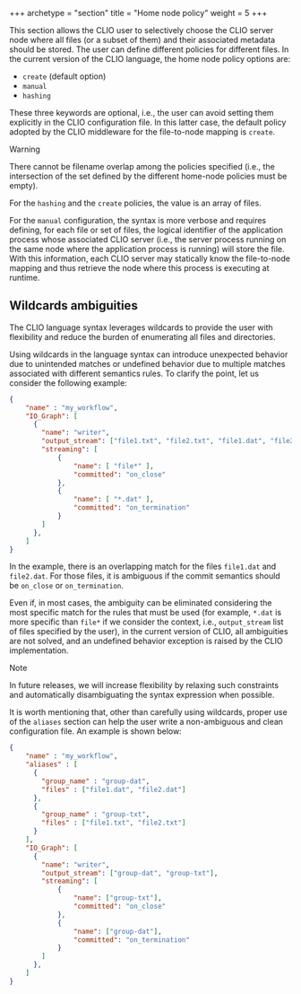+++
archetype = "section"
title = "Home node policy"
weight = 5
+++


This section allows the CLIO user to selectively choose the CLIO server node where all files (or a subset of them) and their associated metadata should be stored. The user can define different policies for different files. In the current version of the CLIO language,  the home node policy options are:

- `create` (default option)
- `manual`
- `hashing`

These three keywords are optional, i.e., the user can avoid setting them explicitly in the CLIO configuration file. In this latter case, the default policy adopted by the CLIO middleware for the file-to-node mapping is `create`.

> [!WARNING]
> There cannot be filename overlap among the policies specified (i.e., the intersection of the set defined by the different home-node policies must be empty).

For the `hashing` and the `create` policies, the value is an array of files.

For the `manual` configuration, the syntax is more verbose and requires defining, for each file or set of files, the logical identifier of the application process whose associated CLIO server (i.e., the server process running on the same node where the application process is running) will store the file. With this information, each CLIO server may statically know the file-to-node mapping and thus retrieve the node where this process is executing at runtime.

## Wildcards ambiguities

The CLIO language syntax leverages wildcards to provide the user with flexibility and reduce the burden of enumerating all files and directories.

Using wildcards in the language syntax can introduce unexpected behavior due to unintended matches or undefined behavior due to multiple matches associated with different semantics rules. To clarify the point, let us consider the following example:

```json
{
    "name" : "my_workflow",
    "IO_Graph": [
      {
        "name": "writer",
        "output_stream": ["file1.txt", "file2.txt", "file1.dat", "file2.dat"],
        "streaming": [
            {
                "name": [ "file*" ],
                "committed": "on_close"
            },
            {
                "name": [ "*.dat" ],
                "committed": "on_termination"
            }
        ]
      },
    ]
}
```

In the example, there is an overlapping match for the files `file1.dat` and `file2.dat`. For those files, it is ambiguous if the commit semantics should be `on_close` or `on_termination`.

Even if, in most cases, the ambiguity can be eliminated considering the most specific match for the rules that must be used (for example, `*.dat` is more specific than `file*` if we consider the context, i.e., `output_stream` list of files specified by the user), in the current version of CLIO, all ambiguities are not solved, and an undefined behavior exception is raised by the CLIO implementation.

> [!NOTE]
> In future releases, we will increase flexibility by relaxing such constraints and automatically disambiguating the syntax expression when possible.

It is worth mentioning that, other than carefully using wildcards, proper use of the `aliases` section can help the user write a non-ambiguous and clean configuration file. An example is shown below:

```json
{
    "name" : "my_workflow",
    "aliases" : [
      {
        "group_name" : "group-dat",
        "files" : ["file1.dat", "file2.dat"]
      },
      {
        "group_name" : "group-txt",
        "files" : ["file1.txt", "file2.txt"]
      }
    ],
    "IO_Graph": [
      {
        "name": "writer",
        "output_stream": ["group-dat", "group-txt"],
        "streaming": [
            {
                "name": ["group-txt"],
                "committed": "on_close"
            },
            {
                "name": ["group-dat"],
                "committed": "on_termination"
            }
        ]
      },
    ]
}
```
